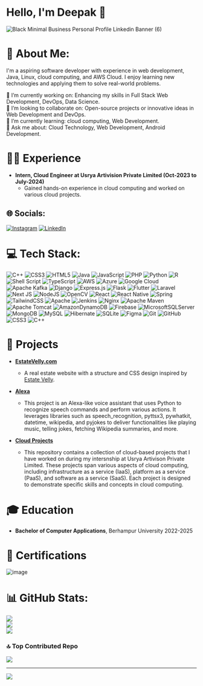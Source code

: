 # Hello, I'm Deepak 👋
![Black Minimal Business Personal Profile Linkedin Banner (6)](https://github.com/user-attachments/assets/38400557-6edf-4887-85a7-58e62b824c53)




# 💫 About Me:
I'm a aspiring software developer with experience in web development, Java, Linux, cloud computing, and AWS Cloud. I enjoy learning new technologies and applying them to solve real-world problems.

🎯 I’m currently working on: Enhancing my skills in Full Stack Web Development, DevOps, Data Science.<br>🤝 I’m looking to collaborate on: Open-source projects or innovative ideas in Web Development and DevOps.<br>🌱 I’m currently learning: cloud computing, Web Development.<br>💬 Ask me about: Cloud Technology, Web Development, Android Development.<br>

# 🙎‍♂️ Experience
- **Intern, Cloud Engineer at Usrya Artivision Private Limited (Oct-2023 to July-2024)**
  - Gained hands-on experience in cloud computing and worked on various cloud projects.

## 🌐 Socials:
[![Instagram](https://img.shields.io/badge/Instagram-%23E4405F.svg?logo=Instagram&logoColor=white)](https://instagram.com/deepak__kumar401) [![LinkedIn](https://img.shields.io/badge/LinkedIn-%230077B5.svg?logo=linkedin&logoColor=white)](https://linkedin.com/in/deepak401) 

# 💻 Tech Stack:
![C++](https://img.shields.io/badge/c++-%2300599C.svg?style=flat-square&logo=c%2B%2B&logoColor=white) ![CSS3](https://img.shields.io/badge/css3-%231572B6.svg?style=flat-square&logo=css3&logoColor=white) ![HTML5](https://img.shields.io/badge/html5-%23E34F26.svg?style=flat-square&logo=html5&logoColor=white) ![Java](https://img.shields.io/badge/java-%23ED8B00.svg?style=flat-square&logo=openjdk&logoColor=white) ![JavaScript](https://img.shields.io/badge/javascript-%23323330.svg?style=flat-square&logo=javascript&logoColor=%23F7DF1E) ![PHP](https://img.shields.io/badge/php-%23777BB4.svg?style=flat-square&logo=php&logoColor=white) ![Python](https://img.shields.io/badge/python-3670A0?style=flat-square&logo=python&logoColor=ffdd54) ![R](https://img.shields.io/badge/r-%23276DC3.svg?style=flat-square&logo=r&logoColor=white) ![Shell Script](https://img.shields.io/badge/shell_script-%23121011.svg?style=flat-square&logo=gnu-bash&logoColor=white) ![TypeScript](https://img.shields.io/badge/typescript-%23007ACC.svg?style=flat-square&logo=typescript&logoColor=white) ![AWS](https://img.shields.io/badge/AWS-%23FF9900.svg?style=flat-square&logo=amazon-aws&logoColor=white) ![Azure](https://img.shields.io/badge/azure-%230072C6.svg?style=flat-square&logo=microsoftazure&logoColor=white) ![Google Cloud](https://img.shields.io/badge/GoogleCloud-%234285F4.svg?style=flat-square&logo=google-cloud&logoColor=white) ![Apache Kafka](https://img.shields.io/badge/Apache%20Kafka-000?style=flat-square&logo=apachekafka) ![Django](https://img.shields.io/badge/django-%23092E20.svg?style=flat-square&logo=django&logoColor=white) ![Express.js](https://img.shields.io/badge/express.js-%23404d59.svg?style=flat-square&logo=express&logoColor=%2361DAFB) ![Flask](https://img.shields.io/badge/flask-%23000.svg?style=flat-square&logo=flask&logoColor=white) ![Flutter](https://img.shields.io/badge/Flutter-%2302569B.svg?style=flat-square&logo=Flutter&logoColor=white) ![Laravel](https://img.shields.io/badge/laravel-%23FF2D20.svg?style=flat-square&logo=laravel&logoColor=white) ![Next JS](https://img.shields.io/badge/Next-black?style=flat-square&logo=next.js&logoColor=white) ![NodeJS](https://img.shields.io/badge/node.js-6DA55F?style=flat-square&logo=node.js&logoColor=white) ![OpenCV](https://img.shields.io/badge/opencv-%23white.svg?style=flat-square&logo=opencv&logoColor=white) ![React](https://img.shields.io/badge/react-%2320232a.svg?style=flat-square&logo=react&logoColor=%2361DAFB) ![React Native](https://img.shields.io/badge/react_native-%2320232a.svg?style=flat-square&logo=react&logoColor=%2361DAFB) ![Spring](https://img.shields.io/badge/spring-%236DB33F.svg?style=flat-square&logo=spring&logoColor=white) ![TailwindCSS](https://img.shields.io/badge/tailwindcss-%2338B2AC.svg?style=flat-square&logo=tailwind-css&logoColor=white) ![Apache](https://img.shields.io/badge/apache-%23D42029.svg?style=flat-square&logo=apache&logoColor=white) ![Jenkins](https://img.shields.io/badge/jenkins-%232C5263.svg?style=flat-square&logo=jenkins&logoColor=white) ![Nginx](https://img.shields.io/badge/nginx-%23009639.svg?style=flat-square&logo=nginx&logoColor=white) ![Apache Maven](https://img.shields.io/badge/Apache%20Maven-C71A36?style=flat-square&logo=Apache%20Maven&logoColor=white) ![Apache Tomcat](https://img.shields.io/badge/apache%20tomcat-%23F8DC75.svg?style=flat-square&logo=apache-tomcat&logoColor=black) ![AmazonDynamoDB](https://img.shields.io/badge/Amazon%20DynamoDB-4053D6?style=flat-square&logo=Amazon%20DynamoDB&logoColor=white) ![Firebase](https://img.shields.io/badge/firebase-a08021?style=flat-square&logo=firebase&logoColor=ffcd34) ![MicrosoftSQLServer](https://img.shields.io/badge/Microsoft%20SQL%20Server-CC2927?style=flat-square&logo=microsoft%20sql%20server&logoColor=white) ![MongoDB](https://img.shields.io/badge/MongoDB-%234ea94b.svg?style=flat-square&logo=mongodb&logoColor=white) ![MySQL](https://img.shields.io/badge/mysql-4479A1.svg?style=flat-square&logo=mysql&logoColor=white) ![Hibernate](https://img.shields.io/badge/Hibernate-59666C?style=flat-square&logo=Hibernate&logoColor=white) ![SQLite](https://img.shields.io/badge/sqlite-%2307405e.svg?style=flat-square&logo=sqlite&logoColor=white) ![Figma](https://img.shields.io/badge/figma-%23F24E1E.svg?style=flat-square&logo=figma&logoColor=white) ![Git](https://img.shields.io/badge/git-%23F05033.svg?style=flat-square&logo=git&logoColor=white) ![GitHub](https://img.shields.io/badge/github-%23121011.svg?style=flat-square&logo=github&logoColor=white) ![CSS3](https://img.shields.io/badge/css3-%231572B6.svg?style=flat-square&logo=css3&logoColor=white) ![C++](https://img.shields.io/badge/c++-%2300599C.svg?style=flat-square&logo=c%2B%2B&logoColor=white)

# 📂 Projects
- **[EstateVelly.com](https://github.com/deepak-401/estatevelly)**
  - A real estate website with a structure and CSS design inspired by [Estate Velly](https://estate-velly.my.canva.site/).
    
- **[Alexa](https://github.com/deepak-401/python-Alexa)**
  - This project is an Alexa-like voice assistant that uses Python to recognize speech commands and perform various actions. It leverages libraries such as     speech_recognition, pyttsx3, pywhatkit, datetime, wikipedia, and pyjokes to deliver functionalities like playing music, telling jokes, fetching Wikipedia summaries, and more.

- **[Cloud Projects](https://github.com/deepak-401/cloud-projects)**
  - This repository contains a collection of cloud-based projects that I have worked on during my intersnship at Usrya Artivison Private Limited. These projects span various aspects of cloud computing, including infrastructure as a service (IaaS), platform as a service (PaaS), and software as a service (SaaS). Each project is designed to demonstrate specific skills and concepts in cloud computing.

# 🎓 Education
  - **Bachelor of Computer Applications**, Berhampur University 2022-2025

    

# 📜 Certifications


  ![image](https://github.com/user-attachments/assets/ffbbd9ba-7bbf-4f48-9a9e-49ab1258cb3c)   

    
# 📊 GitHub Stats:
![](https://github-readme-stats.vercel.app/api?username=deepak-401&theme=dark&hide_border=false&include_all_commits=true&count_private=true)<br/>
![](https://github-readme-streak-stats.herokuapp.com/?user=deepak-401&theme=dark&hide_border=false)<br/>
![](https://github-readme-stats.vercel.app/api/top-langs/?username=deepak-401&theme=dark&hide_border=false&include_all_commits=true&count_private=true&layout=compact)

### 🔝 Top Contributed Repo
![](https://github-contributor-stats.vercel.app/api?username=deepak-401&limit=5&theme=neon&combine_all_yearly_contributions=true)

---
[![](https://visitcount.itsvg.in/api?id=deepak-401&icon=3&color=1)](https://visitcount.itsvg.in)

<!-- Proudly created with GPRM ( https://gprm.itsvg.in ) -->
